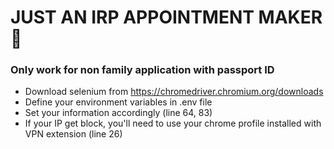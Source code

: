 # JUST AN IRP APPOINTMENT MAKER 🤡

### Only work for non family application with passport ID
* Download selenium from https://chromedriver.chromium.org/downloads
* Define your environment variables in .env file
* Set your information accordingly (line 64, 83)
* If your IP get block, you'll need to use your chrome profile installed with VPN extension (line 26) 